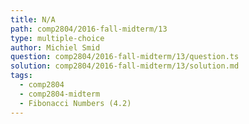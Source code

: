 ```yaml
---
title: N/A
path: comp2804/2016-fall-midterm/13
type: multiple-choice
author: Michiel Smid
question: comp2804/2016-fall-midterm/13/question.ts
solution: comp2804/2016-fall-midterm/13/solution.md
tags:
  - comp2804
  - comp2804-midterm
  - Fibonacci Numbers (4.2)
---
```

